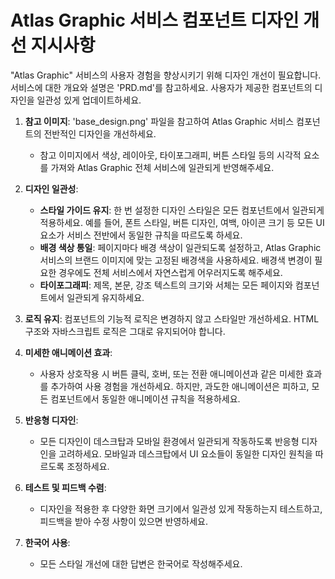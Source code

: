 # Atlas Graphic 서비스 컴포넌트 디자인 개선 지시사항

"Atlas Graphic" 서비스의 사용자 경험을 향상시키기 위해 디자인 개선이 필요합니다. 서비스에 대한 개요와 설명은 'PRD.md'를 참고하세요. 사용자가 제공한 컴포넌트의 디자인을 일관성 있게 업데이트하세요.

1. **참고 이미지**: 'base_design.png' 파일을 참고하여 Atlas Graphic 서비스 컴포넌트의 전반적인 디자인을 개선하세요.

    - 참고 이미지에서 색상, 레이아웃, 타이포그래피, 버튼 스타일 등의 시각적 요소를 가져와 Atlas Graphic 전체 서비스에 일관되게 반영해주세요.

2. **디자인 일관성**:

    - **스타일 가이드 유지**: 한 번 설정한 디자인 스타일은 모든 컴포넌트에서 일관되게 적용하세요. 예를 들어, 폰트 스타일, 버튼 디자인, 여백, 아이콘 크기 등 모든 UI 요소가 서비스 전반에서 동일한 규칙을 따르도록 하세요.
    - **배경 색상 통일**: 페이지마다 배경 색상이 일관되도록 설정하고, Atlas Graphic 서비스의 브랜드 이미지에 맞는 고정된 배경색을 사용하세요. 배경색 변경이 필요한 경우에도 전체 서비스에서 자연스럽게 어우러지도록 해주세요.
    - **타이포그래피**: 제목, 본문, 강조 텍스트의 크기와 서체는 모든 페이지와 컴포넌트에서 일관되게 유지하세요.

3. **로직 유지**: 컴포넌트의 기능적 로직은 변경하지 않고 스타일만 개선하세요. HTML 구조와 자바스크립트 로직은 그대로 유지되어야 합니다.

4. **미세한 애니메이션 효과**:

    - 사용자 상호작용 시 버튼 클릭, 호버, 또는 전환 애니메이션과 같은 미세한 효과를 추가하여 사용 경험을 개선하세요. 하지만, 과도한 애니메이션은 피하고, 모든 컴포넌트에서 동일한 애니메이션 규칙을 적용하세요.

5. **반응형 디자인**:

    - 모든 디자인이 데스크탑과 모바일 환경에서 일관되게 작동하도록 반응형 디자인을 고려하세요. 모바일과 데스크탑에서 UI 요소들이 동일한 디자인 원칙을 따르도록 조정하세요.

6. **테스트 및 피드백 수렴**:

    - 디자인을 적용한 후 다양한 화면 크기에서 일관성 있게 작동하는지 테스트하고, 피드백을 받아 수정 사항이 있으면 반영하세요.

7. **한국어 사용**:
    - 모든 스타일 개선에 대한 답변은 한국어로 작성해주세요.
